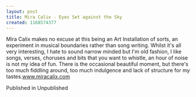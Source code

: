 ```yaml
---
layout: post
title: Mira Calix - Eyes Set against the Sky
created: 1168574377
---
```

Mira Calix makes no excuse at this being an Art Installation of sorts, an experiment in musical boundaries rather than song writing. Whilst it's all very interesting, I hate to sound narrow minded but I'm old fashion, I like songs, verses, choruses and bits that you want to whistle, an hour of noise is not my idea of fun. There is the occasional beautiful moment, but there's too much fiddling around, too much indulgence and lack of structure for my tastes.<a href='http://www.miracalix.com' target='_blank'>www.miracalix.com</a>
<p>Published in Unpublished</p>
